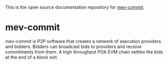 This is the open source documentation repository for [mev-commit](https://github.com/primevprotocol/mev-commit).

# mev-commit

mev-commit is P2P software that creates a network of execution providers and bidders. Bidders can broadcast bids to providers and receive commitments from them. A high throughput POA EVM chain settles the bids at the end of a block slot.
